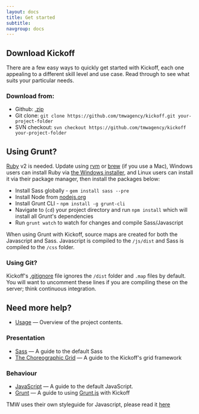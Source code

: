 ```yaml
---
layout: docs
title: Get started
subtitle:
navgroup: docs
---
```

## Download Kickoff

There are a few easy ways to quickly get started with Kickoff, each one appealing to a different skill level and use case. Read through to see what suits your particular needs.

### Download from:

* Github: [.zip](https://github.com/tmwagency/kickoff/archive/master.zip)
* Git clone: `git clone https://github.com/tmwagency/kickoff.git your-project-folder`
* SVN checkout: `svn checkout https://github.com/tmwagency/kickoff your-project-folder`

## Using Grunt?
[Ruby](https://www.ruby-lang.org/en/) v2 is needed. Update using [rvm](http://rvm.io/) or [brew](http://brew.sh) (if you use a Mac), Windows users can install Ruby via [the Windows installer](http://rubyinstaller.org/downloads/), and Linux users can install it via their package manager, then install the packages below:

* Install Sass globally - `gem install sass --pre`
* Install Node from [nodejs.org](http://nodejs.org/)
* Install Grunt CLI - `npm install -g grunt-cli`
* Navigate to (`cd`) your project directory and run `npm install` which will install all Grunt's dependencies
* Run `grunt watch` to watch for changes and compile Sass/Javascript

When using Grunt with Kickoff, source maps are created for both the Javascript and Sass. Javascript is compiled to the `/js/dist` and Sass is compiled to the `/css` folder.

### Using Git?
Kickoff's [.gitignore](https://github.com/tmwagency/kickoff/blob/master/.gitignore#L28) file ignores the `/dist` folder and `.map` files by default. You will want to uncomment these lines if you are compiling these on the server; think continuous integration.


## Need more help?

* [Usage](usage.html) — Overview of the project contents.
<!-- * [FAQ](faq.html) — Frequently asked questions, along with their answers. -->

<!-- ### Markup -->

<!-- * [HTML](html.html) — A guide to the default HTML. -->

### Presentation

<!-- * [CSS](css.html) — A guide to the default CSS -->
* [Sass](sass.html) — A guide to the default Sass
* [The Choreographic Grid](grid.html) — A guide to the Kickoff's grid framework
<!-- * [Typography](typography.html) — A more in-depth guide to Kickoff's type styles -->

### Behaviour

* [JavaScript](js.html) — A guide to the default JavaScript.
* [Grunt](grunt.html) — A guide to using [Grunt.js](http://gruntjs.com) with Kickoff

TMW uses their own styleguide for Javascript, please read it [here](https://github.com/tmwagency/TMW-frontend-guidelines/blob/master/Front-End%20development%20guidelines.mdown#section-6)
